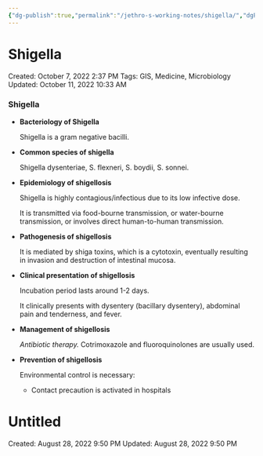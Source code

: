 ```yaml
---
{"dg-publish":true,"permalink":"/jethro-s-working-notes/shigella/","dgPassFrontmatter":true}
---
```



# Shigella

Created: October 7, 2022 2:37 PM
Tags: GIS, Medicine, Microbiology
Updated: October 11, 2022 10:33 AM

### Shigella

- **Bacteriology of Shigella**
    
    Shigella is a gram negative bacilli.
    
- **Common species of shigella**
    
    Shigella dysenteriae, S. flexneri, S. boydii, S. sonnei.
    
- **Epidemiology of shigellosis**
    
    Shigella is highly contagious/infectious due to its low infective dose.
    
    It is transmitted via food-bourne transmission, or water-bourne transmission, or involves direct human-to-human transmission. 
    
- **Pathogenesis of shigellosis**
    
    It is mediated by shiga toxins, which is a cytotoxin, eventually resulting in invasion and destruction of intestinal mucosa.
    
- **Clinical presentation of shigellosis**
    
    Incubation period lasts around 1-2 days.
    
    It clinically presents with dysentery (bacillary dysentery), abdominal pain and tenderness, and fever.
    
- **Management of shigellosis**
    
    *Antibiotic therapy.* Cotrimoxazole and fluoroquinolones are usually used.
    
- **Prevention of shigellosis**
    
    Environmental control is necessary:
    
    - Contact precaution is activated in hospitals
    
    
<div class="transclusion internal-embed is-loaded"><div class="markdown-embed">





# Untitled

Created: August 28, 2022 9:50 PM
Updated: August 28, 2022 9:50 PM

</div></div>
